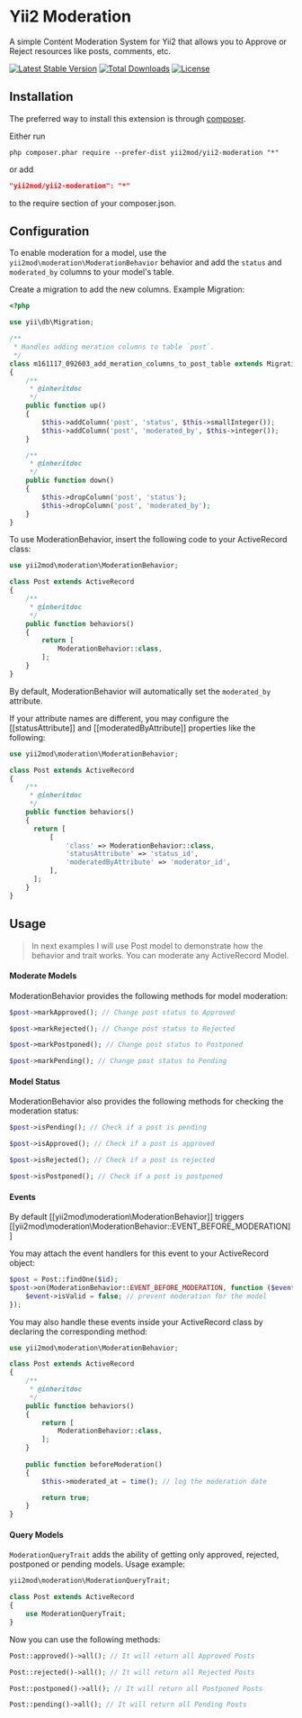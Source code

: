 Yii2 Moderation 
===============

A simple Content Moderation System for Yii2 that allows you to Approve or Reject resources like posts, comments, etc.


[![Latest Stable Version](https://poser.pugx.org/yii2mod/yii2-moderation/v/stable)](https://packagist.org/packages/yii2mod/yii2-moderation)
[![Total Downloads](https://poser.pugx.org/yii2mod/yii2-moderation/downloads)](https://packagist.org/packages/yii2mod/yii2-moderation)
[![License](https://poser.pugx.org/yii2mod/yii2-moderation/license)](https://packagist.org/packages/yii2mod/yii2-moderation)

Installation
------------

The preferred way to install this extension is through [composer](http://getcomposer.org/download/).

Either run

```
php composer.phar require --prefer-dist yii2mod/yii2-moderation "*"
```

or add

```json
"yii2mod/yii2-moderation": "*"
```

to the require section of your composer.json.


Configuration
-------------

To enable moderation for a model, use the `yii2mod\moderation\ModerationBehavior` behavior and add the `status` and `moderated_by` columns to your model's table.

Create a migration to add the new columns. Example Migration:

```php
<?php

use yii\db\Migration;

/**
 * Handles adding meration columns to table `post`.
 */
class m161117_092603_add_meration_columns_to_post_table extends Migration
{
    /**
     * @inheritdoc
     */
    public function up()
    {
        $this->addColumn('post', 'status', $this->smallInteger());
        $this->addColumn('post', 'moderated_by', $this->integer());
    }

    /**
     * @inheritdoc
     */
    public function down()
    {
        $this->dropColumn('post', 'status');
        $this->dropColumn('post', 'moderated_by');
    }
}

```

To use ModerationBehavior, insert the following code to your ActiveRecord class:

```php
use yii2mod\moderation\ModerationBehavior;

class Post extends ActiveRecord 
{
    /**
     * @inheritdoc
     */
    public function behaviors()
    {
        return [
            ModerationBehavior::class,
        ];
    }
}
```

By default, ModerationBehavior will automatically set the `moderated_by` attribute.

If your attribute names are different, you may configure the [[statusAttribute]] and [[moderatedByAttribute]]
properties like the following:

```php
use yii2mod\moderation\ModerationBehavior;

class Post extends ActiveRecord 
{
    /**
     * @inheritdoc
     */
    public function behaviors()
    {
      return [
          [
              'class' => ModerationBehavior::class,
              'statusAttribute' => 'status_id',
              'moderatedByAttribute' => 'moderator_id',
          ],
      ];
    }
}
```

Usage
--------

> In next examples I will use Post model to demonstrate how the behavior and trait works. You can moderate any ActiveRecord Model.

#### Moderate Models

ModerationBehavior provides the following methods for model moderation:

```php
$post->markApproved(); // Change post status to Approved

$post->markRejected(); // Change post status to Rejected

$post->markPostponed(); // Change post status to Postponed

$post->markPending(); // Change post status to Pending
```

#### Model Status

ModerationBehavior also provides the following methods for checking the moderation status:

```php
$post->isPending(); // Check if a post is pending

$post->isApproved(); // Check if a post is approved

$post->isRejected(); // Check if a post is rejected

$post->isPostponed(); // Check if a post is postponed
```

#### Events

By default [[yii2mod\moderation\ModerationBehavior]] triggers [[yii2mod\moderation\ModerationBehavior::EVENT_BEFORE_MODERATION]]

You may attach the event handlers for this event to your ActiveRecord object:

```php
$post = Post::findOne($id);
$post->on(ModerationBehavior::EVENT_BEFORE_MODERATION, function ($event) {
    $event->isValid = false; // prevent moderation for the model
});
```

You may also handle these events inside your ActiveRecord class by declaring the corresponding method:

```php
use yii2mod\moderation\ModerationBehavior;

class Post extends ActiveRecord 
{
    /**
     * @inheritdoc
     */
    public function behaviors()
    {
        return [
            ModerationBehavior::class,
        ];
    }
    
    public function beforeModeration()
    {
        $this->moderated_at = time(); // log the moderation date

        return true;
    }
}
```

#### Query Models

`ModerationQueryTrait` adds the ability of getting only approved, rejected, postponed or pending models. Usage example:

```php
yii2mod\moderation\ModerationQueryTrait;

class Post extends ActiveRecord 
{
    use ModerationQueryTrait;
}
```

Now you can use the following methods:

```php
Post::approved()->all(); // It will return all Approved Posts

Post::rejected()->all(); // It will return all Rejected Posts

Post::postponed()->all(); // It will return all Postponed Posts

Post::pending()->all(); // It will return all Pending Posts
```
